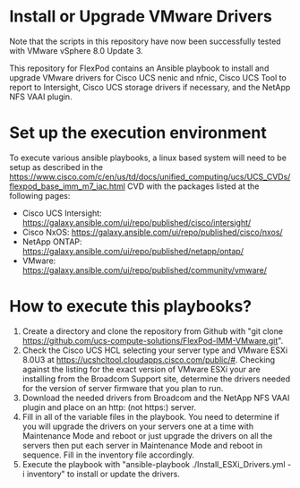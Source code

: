# Install or Upgrade VMware Drivers

Note that the scripts in this repository have now been successfully tested with VMware vSphere 8.0 Update 3.

This repository for FlexPod contains an Ansible playbook to install and upgrade VMware drivers for Cisco UCS nenic and nfnic, Cisco UCS Tool to report to Intersight, Cisco UCS storage drivers if necessary, and the NetApp NFS VAAI plugin.

# Set up the execution environment

To execute various ansible playbooks, a linux based system will need to be setup as described in the https://www.cisco.com/c/en/us/td/docs/unified_computing/ucs/UCS_CVDs/flexpod_base_imm_m7_iac.html CVD with the packages listed at the following pages:

- Cisco UCS Intersight: https://galaxy.ansible.com/ui/repo/published/cisco/intersight/
- Cisco NxOS: https://galaxy.ansible.com/ui/repo/published/cisco/nxos/
- NetApp ONTAP: https://galaxy.ansible.com/ui/repo/published/netapp/ontap/
- VMware: https://galaxy.ansible.com/ui/repo/published/community/vmware/

# How to execute this playbooks?

1.  Create a directory and clone the repository from Github with "git clone https://github.com/ucs-compute-solutions/FlexPod-IMM-VMware.git".
2.  Check the Cisco UCS HCL selecting your server type and VMware ESXi 8.0U3 at https://ucshcltool.cloudapps.cisco.com/public/#. Checking against the listing for the exact version of VMware ESXi your are installing from the Broadcom Support site, determine the drivers needed for the version of server firmware that you plan to run.
3.  Download the needed drivers from Broadcom and the NetApp NFS VAAI plugin and place on an http: (not https:) server.
4.  Fill in all of the variable files in the playbook. You need to determine if you will upgrade the drivers on your servers one at a time with Maintenance Mode and reboot or just upgrade the drivers on all the servers then put each server in Maintenance Mode and reboot in sequence. Fill in the inventory file accordingly.
5.  Execute the playbook with "ansible-playbook ./Install_ESXi_Drivers.yml -i inventory" to install or update the drivers.
